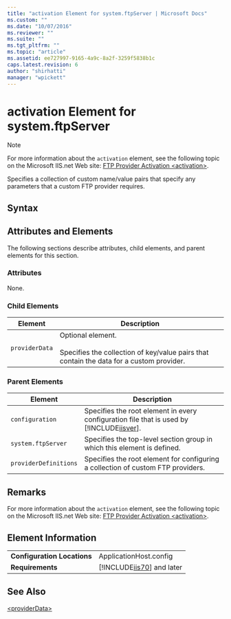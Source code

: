 ```yaml
---
title: "activation Element for system.ftpServer | Microsoft Docs"
ms.custom: ""
ms.date: "10/07/2016"
ms.reviewer: ""
ms.suite: ""
ms.tgt_pltfrm: ""
ms.topic: "article"
ms.assetid: ee727997-9165-4a9c-8a2f-3259f5838b1c
caps.latest.revision: 6
author: "shirhatti"
manager: "wpickett"
---
```

# activation Element for system.ftpServer
> [!NOTE]
>  For more information about the `activation` element, see the following topic on the Microsoft IIS.net Web site: [FTP Provider Activation \<activation>](http://www.iis.net/ConfigReference/system.ftpServer/providerDefinitions/activation).  
  
 Specifies a collection of custom name/value pairs that specify any parameters that a custom FTP provider requires.  
  
## Syntax  
  
## Attributes and Elements  
 The following sections describe attributes, child elements, and parent elements for this section.  
  
### Attributes  
 None.  
  
### Child Elements  
  
|Element|Description|  
|-------------|-----------------|  
|`providerData`|Optional element.<br /><br /> Specifies the collection of key/value pairs that contain the data for a custom provider.|  
  
### Parent Elements  
  
|Element|Description|  
|-------------|-----------------|  
|`configuration`|Specifies the root element in every configuration file that is used by [!INCLUDE[iisver](../../reference/admin/includes/iisver-md.md)].|  
|`system.ftpServer`|Specifies the top-level section group in which this element is defined.|  
|`providerDefinitions`|Specifies the root element for configuring a collection of custom FTP providers.|  
  
## Remarks  
 For more information about the `activation` element, see the following topic on the Microsoft IIS.net Web site: [FTP Provider Activation \<activation>](http://www.iis.net/ConfigReference/system.ftpServer/providerDefinitions/activation).  
  
## Element Information  
  
|||  
|-|-|  
|**Configuration Locations**|ApplicationHost.config|  
|**Requirements**|[!INCLUDE[iis70](../../reference/admin/includes/iis70-md.md)] and later|  
  
## See Also  
 [\<providerData>](../../reference/admin/providerdata-element-for-system-ftpserver.md)